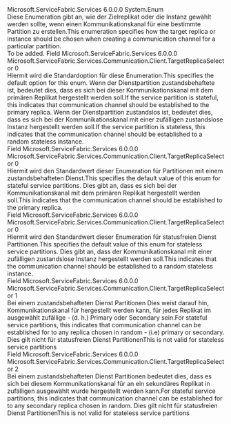 <Type Name="TargetReplicaSelector" FullName="Microsoft.ServiceFabric.Services.Communication.Client.TargetReplicaSelector">
  <TypeSignature Language="C#" Value="public enum TargetReplicaSelector" />
  <TypeSignature Language="ILAsm" Value=".class public auto ansi sealed TargetReplicaSelector extends System.Enum" />
  <TypeSignature Language="DocId" Value="T:Microsoft.ServiceFabric.Services.Communication.Client.TargetReplicaSelector" />
  <TypeSignature Language="VB.NET" Value="Public Enum TargetReplicaSelector" />
  <TypeSignature Language="F#" Value="type TargetReplicaSelector = " />
  <AssemblyInfo>
    <AssemblyName>Microsoft.ServiceFabric.Services</AssemblyName>
    <AssemblyVersion>6.0.0.0</AssemblyVersion>
  </AssemblyInfo>
  <Base>
    <BaseTypeName>System.Enum</BaseTypeName>
  </Base>
  <Docs>
    <summary>
            <span data-ttu-id="9ceb8-101">Diese Enumeration gibt an, wie der Zielreplikat oder die Instanz gewählt werden sollte, wenn einen Kommunikationskanal für eine bestimmte Partition zu erstellen.</span><span class="sxs-lookup"><span data-stu-id="9ceb8-101">This enumeration specifies how the target replica or instance should be chosen when creating a communication channel for a particular partition.</span></span>
            </summary>
    <remarks>To be added.</remarks>
  </Docs>
  <Members>
    <Member MemberName="Default">
      <MemberSignature Language="C#" Value="Default" />
      <MemberSignature Language="ILAsm" Value=".field public static literal valuetype Microsoft.ServiceFabric.Services.Communication.Client.TargetReplicaSelector Default = int32(0)" />
      <MemberSignature Language="DocId" Value="F:Microsoft.ServiceFabric.Services.Communication.Client.TargetReplicaSelector.Default" />
      <MemberSignature Language="VB.NET" Value="Default" />
      <MemberSignature Language="F#" Value="Default = 0" Usage="Microsoft.ServiceFabric.Services.Communication.Client.TargetReplicaSelector.Default" />
      <MemberType>Field</MemberType>
      <AssemblyInfo>
        <AssemblyName>Microsoft.ServiceFabric.Services</AssemblyName>
        <AssemblyVersion>6.0.0.0</AssemblyVersion>
      </AssemblyInfo>
      <ReturnValue>
        <ReturnType>Microsoft.ServiceFabric.Services.Communication.Client.TargetReplicaSelector</ReturnType>
      </ReturnValue>
      <MemberValue>0</MemberValue>
      <Docs>
        <summary>
            <span data-ttu-id="9ceb8-102">Hiermit wird die Standardoption für diese Enumeration.</span><span class="sxs-lookup"><span data-stu-id="9ceb8-102">This specifies the default option for this enum.</span></span>
            <span data-ttu-id="9ceb8-103">Wenn der Dienstpartition zustandsbehaftete ist, bedeutet dies, dass es sich bei dieser Kommunikationskanal mit dem primären Replikat hergestellt werden soll.</span><span class="sxs-lookup"><span data-stu-id="9ceb8-103">If the service partition is stateful, this indicates that communication channel should be established to the primary replica.</span></span>
            <span data-ttu-id="9ceb8-104">Wenn der Dienstpartition zustandslos ist, bedeutet dies, dass es sich bei der Kommunikationskanal mit einer zufälligen zustandslose Instanz hergestellt werden soll.</span><span class="sxs-lookup"><span data-stu-id="9ceb8-104">If the service partition is stateless, this indicates that the communication channel should be established to a random stateless instance.</span></span>
            </summary>
      </Docs>
    </Member>
    <Member MemberName="PrimaryReplica">
      <MemberSignature Language="C#" Value="PrimaryReplica" />
      <MemberSignature Language="ILAsm" Value=".field public static literal valuetype Microsoft.ServiceFabric.Services.Communication.Client.TargetReplicaSelector PrimaryReplica = int32(0)" />
      <MemberSignature Language="DocId" Value="F:Microsoft.ServiceFabric.Services.Communication.Client.TargetReplicaSelector.PrimaryReplica" />
      <MemberSignature Language="VB.NET" Value="PrimaryReplica" />
      <MemberSignature Language="F#" Value="PrimaryReplica = 0" Usage="Microsoft.ServiceFabric.Services.Communication.Client.TargetReplicaSelector.PrimaryReplica" />
      <MemberType>Field</MemberType>
      <AssemblyInfo>
        <AssemblyName>Microsoft.ServiceFabric.Services</AssemblyName>
        <AssemblyVersion>6.0.0.0</AssemblyVersion>
      </AssemblyInfo>
      <ReturnValue>
        <ReturnType>Microsoft.ServiceFabric.Services.Communication.Client.TargetReplicaSelector</ReturnType>
      </ReturnValue>
      <MemberValue>0</MemberValue>
      <Docs>
        <summary>
            <span data-ttu-id="9ceb8-105">Hiermit wird den Standardwert dieser Enumeration für Partitionen mit einem zustandsbehafteten Dienst.</span><span class="sxs-lookup"><span data-stu-id="9ceb8-105">This specifies the default value of this enum for stateful service partitions.</span></span> <span data-ttu-id="9ceb8-106">Dies gibt an, dass es sich bei der Kommunikationskanal mit dem primären Replikat hergestellt werden soll.</span><span class="sxs-lookup"><span data-stu-id="9ceb8-106">This indicates that the communication channel should be established to the primary replica.</span></span>
            </summary>
      </Docs>
    </Member>
    <Member MemberName="RandomInstance">
      <MemberSignature Language="C#" Value="RandomInstance" />
      <MemberSignature Language="ILAsm" Value=".field public static literal valuetype Microsoft.ServiceFabric.Services.Communication.Client.TargetReplicaSelector RandomInstance = int32(0)" />
      <MemberSignature Language="DocId" Value="F:Microsoft.ServiceFabric.Services.Communication.Client.TargetReplicaSelector.RandomInstance" />
      <MemberSignature Language="VB.NET" Value="RandomInstance" />
      <MemberSignature Language="F#" Value="RandomInstance = 0" Usage="Microsoft.ServiceFabric.Services.Communication.Client.TargetReplicaSelector.RandomInstance" />
      <MemberType>Field</MemberType>
      <AssemblyInfo>
        <AssemblyName>Microsoft.ServiceFabric.Services</AssemblyName>
        <AssemblyVersion>6.0.0.0</AssemblyVersion>
      </AssemblyInfo>
      <ReturnValue>
        <ReturnType>Microsoft.ServiceFabric.Services.Communication.Client.TargetReplicaSelector</ReturnType>
      </ReturnValue>
      <MemberValue>0</MemberValue>
      <Docs>
        <summary>
            <span data-ttu-id="9ceb8-107">Hiermit wird den Standardwert dieser Enumeration für statusfreien Dienst Partitionen.</span><span class="sxs-lookup"><span data-stu-id="9ceb8-107">This specifies the default value of this enum for stateless service partitions.</span></span> <span data-ttu-id="9ceb8-108">Dies gibt an, dass der Kommunikationskanal mit einer zufälligen zustandslose Instanz hergestellt werden soll.</span><span class="sxs-lookup"><span data-stu-id="9ceb8-108">This indicates that the communication channel should be established to a random stateless instance.</span></span>
            </summary>
      </Docs>
    </Member>
    <Member MemberName="RandomReplica">
      <MemberSignature Language="C#" Value="RandomReplica" />
      <MemberSignature Language="ILAsm" Value=".field public static literal valuetype Microsoft.ServiceFabric.Services.Communication.Client.TargetReplicaSelector RandomReplica = int32(1)" />
      <MemberSignature Language="DocId" Value="F:Microsoft.ServiceFabric.Services.Communication.Client.TargetReplicaSelector.RandomReplica" />
      <MemberSignature Language="VB.NET" Value="RandomReplica" />
      <MemberSignature Language="F#" Value="RandomReplica = 1" Usage="Microsoft.ServiceFabric.Services.Communication.Client.TargetReplicaSelector.RandomReplica" />
      <MemberType>Field</MemberType>
      <AssemblyInfo>
        <AssemblyName>Microsoft.ServiceFabric.Services</AssemblyName>
        <AssemblyVersion>6.0.0.0</AssemblyVersion>
      </AssemblyInfo>
      <ReturnValue>
        <ReturnType>Microsoft.ServiceFabric.Services.Communication.Client.TargetReplicaSelector</ReturnType>
      </ReturnValue>
      <MemberValue>1</MemberValue>
      <Docs>
        <summary>
            <span data-ttu-id="9ceb8-109">Bei einem zustandsbehafteten Dienst Partitionen Dies weist darauf hin, Kommunikationskanal für hergestellt werden kann, für jedes Replikat im ausgewählt zufällige - (d. h.) Primary oder Secondary sein.</span><span class="sxs-lookup"><span data-stu-id="9ceb8-109">For stateful service partitions, this indicates that communication channel can be established for to any replica chosen in random - (i.e) primary or secondary.</span></span>
            <span data-ttu-id="9ceb8-110">Dies gilt nicht für statusfreien Dienst Partitionen</span><span class="sxs-lookup"><span data-stu-id="9ceb8-110">This is not valid for stateless service partitions</span></span>
            </summary>
      </Docs>
    </Member>
    <Member MemberName="RandomSecondaryReplica">
      <MemberSignature Language="C#" Value="RandomSecondaryReplica" />
      <MemberSignature Language="ILAsm" Value=".field public static literal valuetype Microsoft.ServiceFabric.Services.Communication.Client.TargetReplicaSelector RandomSecondaryReplica = int32(2)" />
      <MemberSignature Language="DocId" Value="F:Microsoft.ServiceFabric.Services.Communication.Client.TargetReplicaSelector.RandomSecondaryReplica" />
      <MemberSignature Language="VB.NET" Value="RandomSecondaryReplica" />
      <MemberSignature Language="F#" Value="RandomSecondaryReplica = 2" Usage="Microsoft.ServiceFabric.Services.Communication.Client.TargetReplicaSelector.RandomSecondaryReplica" />
      <MemberType>Field</MemberType>
      <AssemblyInfo>
        <AssemblyName>Microsoft.ServiceFabric.Services</AssemblyName>
        <AssemblyVersion>6.0.0.0</AssemblyVersion>
      </AssemblyInfo>
      <ReturnValue>
        <ReturnType>Microsoft.ServiceFabric.Services.Communication.Client.TargetReplicaSelector</ReturnType>
      </ReturnValue>
      <MemberValue>2</MemberValue>
      <Docs>
        <summary>
            <span data-ttu-id="9ceb8-111">Bei einem zustandsbehafteten Dienst Partitionen bedeutet dies, dass es sich bei diesem Kommunikationskanal für an ein sekundäres Replikat in zufälligen ausgewählt wurde hergestellt werden kann.</span><span class="sxs-lookup"><span data-stu-id="9ceb8-111">For stateful service partitions, this indicates that communication channel can be established for to any secondary replica chosen in random.</span></span>
            <span data-ttu-id="9ceb8-112">Dies gilt nicht für statusfreien Dienst Partitionen</span><span class="sxs-lookup"><span data-stu-id="9ceb8-112">This is not valid for stateless service partitions</span></span>
            </summary>
      </Docs>
    </Member>
  </Members>
</Type>